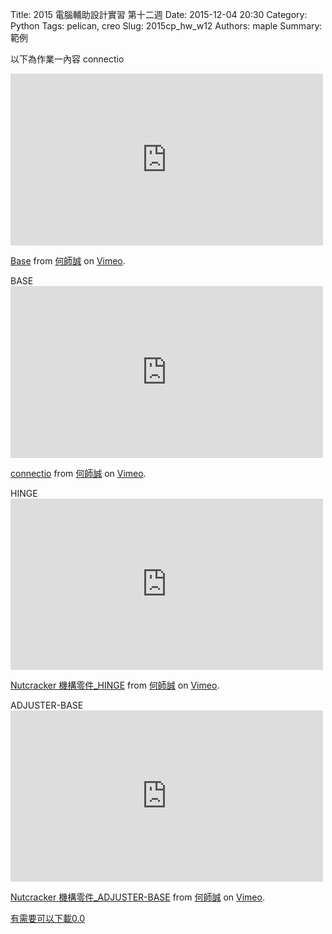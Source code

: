 Title: 2015 電腦輔助設計實習 第十二週
Date: 2015-12-04 20:30
Category: Python
Tags: pelican, creo
Slug: 2015cp_hw_w12
Authors: maple
Summary: 範例

以下為作業一內容
connectio
 <iframe src="https://player.vimeo.com/video/147283357" width="500" height="275" frameborder="0" webkitallowfullscreen mozallowfullscreen allowfullscreen></iframe> <p><a href="https://vimeo.com/147283357">Base</a> from <a href="https://vimeo.com/user45258346">何師誠</a> on <a href="https://vimeo.com">Vimeo</a>.</p>
 BASE
 <iframe src="https://player.vimeo.com/video/147283356" width="500" height="275" frameborder="0" webkitallowfullscreen mozallowfullscreen allowfullscreen></iframe> <p><a href="https://vimeo.com/147283356">connectio</a> from <a href="https://vimeo.com/user45258346">何師誠</a> on <a href="https://vimeo.com">Vimeo</a>.</p>
HINGE
<iframe src="https://player.vimeo.com/video/147246118" width="500" height="274" frameborder="0" webkitallowfullscreen mozallowfullscreen allowfullscreen></iframe> <p><a href="https://vimeo.com/147246118">Nutcracker 機構零件_HINGE</a> from <a href="https://vimeo.com/user45258346">何師誠</a> on <a href="https://vimeo.com">Vimeo</a>.</p>
ADJUSTER-BASE
<iframe src="https://player.vimeo.com/video/147246115" width="500" height="274" frameborder="0" webkitallowfullscreen mozallowfullscreen allowfullscreen></iframe> <p><a href="https://vimeo.com/147246115">Nutcracker 機構零件_ADJUSTER-BASE</a> from <a href="https://vimeo.com/user45258346">何師誠</a> on <a href="https://vimeo.com">Vimeo</a>.</p>

<a href="https://copy.com/kI10Grc71GSlwGa1">有需要可以下載0.0</a>